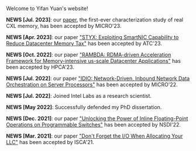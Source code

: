Welcome to Yifan Yuan's website!

**NEWS [Jul. 2023]**: our [paper](https://yifanyuan3.github.io/publication/memo), the first-ever characterization study of real CXL memory, has been accepted by MICRO'23.

**NEWS [Apr. 2023]**: our paper ["STYX: Exploiting SmartNIC Capability to Reduce Datacenter Memory Tax"](https://yifanyuan3.github.io/publication/sytx) has been accepted by ATC'23.

**NEWS [Oct. 2022]**: our paper ["RAMBDA: RDMA-driven Acceleration Framework for Memory-intensive us-scale Datacenter Applications"](https://yifanyuan3.github.io/publication/rambda) has been accepted by HPCA'23.

**NEWS [Jul. 2022]**: our paper ["IDIO: Network-Driven, Inbound Network Data Orchestration on Server Processors"](https://yifanyuan3.github.io/publication/idio) has been accepted by MICRO'22.

**NEWS [Jul. 2022]**: Joined Intel Labs as a research scientist.

**NEWS [May 2022]**: Successfully defended my PhD dissertation.

**NEWS [Dec. 2021]**: our paper ["Unlocking the Power of Inline Floating-Point Operations on Programmable Switches"](https://yifanyuan3.github.io/publication/fpisa) has been accepted by NSDI'22.

**NEWS [Mar. 2021]**: our paper ["Don't Forget the I/O When Allocating Your LLC"](https://yifanyuan3.github.io/publication/iat) has been accepted by ISCA'21.

  <script type="text/javascript" id="clustrmaps" src="//cdn.clustrmaps.com/map_v2.js?cl=ffffff&w=200&t=n&d=zIqtdsu1r7tkmoW-xJcgXdfGBDQirskYDT15fjS7ZTA"></script>

  <!-- Google tag (gtag.js) -->
<script async src="https://www.googletagmanager.com/gtag/js?id=G-4Z2VN5LL3G"></script>
<script>
  window.dataLayer = window.dataLayer || [];
  function gtag(){dataLayer.push(arguments);}
  gtag('js', new Date());
  gtag('config', 'G-4Z2VN5LL3G');
</script>